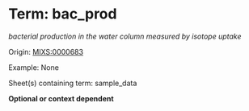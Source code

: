 # Term: bac_prod

*bacterial production in the water column measured by isotope uptake*

Origin: [MIXS:0000683](https://w3id.org/mixs/0000683)

Example: None

Sheet(s) containing term: sample_data

**Optional or context dependent**